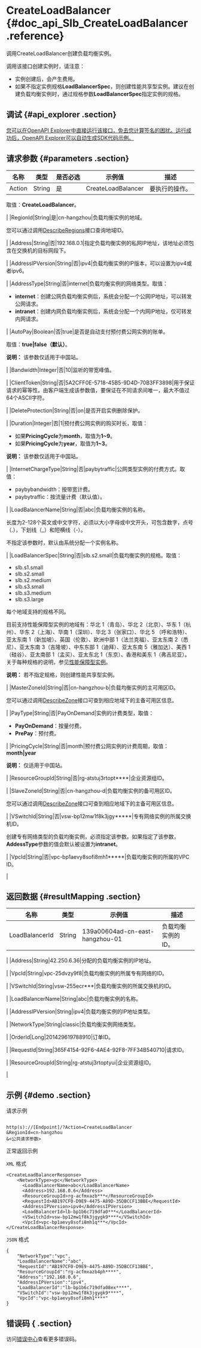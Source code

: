 # CreateLoadBalancer {#doc_api_Slb_CreateLoadBalancer .reference}

调用CreateLoadBalancer创建负载均衡实例。

调用该接口创建实例时，请注意：

-   实例创建后，会产生费用。
-   如果不指定实例规格**LoadBalancerSpec**，则创建性能共享型实例。建议在创建负载均衡实例时，通过规格参数**LoadBalancerSpec**指定实例的规格。

## 调试 {#api_explorer .section}

 [您可以在OpenAPI Explorer中直接运行该接口，免去您计算签名的困扰。运行成功后，OpenAPI Explorer可以自动生成SDK代码示例。](https://api.aliyun.com/#product=Slb&api=CreateLoadBalancer&type=RPC&version=2014-05-15) 

## 请求参数 {#parameters .section}

|名称|类型|是否必选|示例值|描述|
|--|--|----|---|--|
|Action|String|是|CreateLoadBalancer|要执行的操作。

 取值：**CreateLoadBalancer**。

 |
|RegionId|String|是|cn-hangzhou|负载均衡实例的地域。

 您可以通过调用[DescribeRegions](~~25609~~)接口查询地域ID。

 |
|Address|String|否|192.168.0.1|指定负载均衡实例的私网IP地址，该地址必须包含在交换机的目标网段下。

 |
|AddressIPVersion|String|否|ipv4|负载均衡实例的IP版本，可以设置为ipv4或者ipv6。

 |
|AddressType|String|否|internet|负载均衡实例的网络类型。取值：

 -   **internet**：创建公网负载均衡实例后，系统会分配一个公网IP地址，可以转发公网请求。
-   **intranet**：创建内网负载均衡实例后，系统会分配一个内网IP地址，仅可转发内网请求。

 |
|AutoPay|Boolean|否|true|是否是自动支付预付费公网实例的账单。

 取值：**true|false（默认）**。

 **说明：** 该参数仅适用于中国站。

 |
|Bandwidth|Integer|否|10|监听的带宽峰值。

 |
|ClientToken|String|否|5A2CFF0E-5718-45B5-9D4D-70B3FF3898|用于保证请求的幂等性。由客户端生成该参数值，要保证在不同请求间唯一，最大不值过64个ASCII字符。

 |
|DeleteProtection|String|否|on|是否开启实例删除保护。

 |
|Duration|Integer|否|1|预付费公网实例的购买时长，取值：

 -   如果**PricingCycle**为**month**，取值为**1~9**。
-   如果**PricingCycle**为**year**，取值为**1~3**。

 **说明：** 该参数仅适用于中国站。

 |
|InternetChargeType|String|否|paybytraffic|公网类型实例的付费方式。取值：

 -   paybybandwidth：按带宽计费。
-   paybytraffic：按流量计费（默认值）。

 |
|LoadBalancerName|String|否|abc|负载均衡实例的名称。

 长度为2-128个英文或中文字符，必须以大小字母或中文开头，可包含数字，点号（.），下划线（\_）和短横线（-）。

 不指定该参数时，默认由系统分配一个实例名称。

 |
|LoadBalancerSpec|String|否|slb.s2.small|负载均衡实例的规格。取值：

 -   slb.s1.small
-   slb.s2.small
-   slb.s2.medium
-   slb.s3.small
-   slb.s3.medium
-   slb.s3.large

 每个地域支持的规格不同。

 目前支持性能保障型实例的地域有：华北 1（青岛）、华北 2（北京）、华东 1（杭州）、华东 2（上海）、华南 1（深圳）、华北 3（张家口）、华北 5 （呼和浩特）、亚太东南 1（新加坡）、英国（伦敦）、欧洲中部 1（法兰克福）、亚太东南 2（悉尼）、亚太东南 3（吉隆坡）、中东东部 1（迪拜）、亚太东南 5（雅加达）、美西 1（硅谷）、亚太南部 1（孟买）、亚太东北 1（东京）、香港和美东 1（弗吉尼亚）。关于每种规格的说明，参见[性能保障型实例](~~27657~~)。

 **说明：** 若不指定规格，则创建性能共享型实例。

 |
|MasterZoneId|String|否|cn-hangzhou-b|负载均衡实例的主可用区ID。

 您可以通过调用[DescribeZone](~~27585~~)接口可查到相应地域下的主备可用区信息。

 |
|PayType|String|否|PayOnDemand|实例的计费类型，取值：

 -   **PayOnDemand**：按量付费。
-   **PrePay**：预付费。

 |
|PricingCycle|String|否|month|预付费公网实例的计费周期，取值：**month|year**

 **说明：** 仅适用于中国站。

 |
|ResourceGroupId|String|否|rg-atstuj3rtopt\*\*\*\*|企业资源组ID。

 |
|SlaveZoneId|String|否|cn-hangzhou-d|负载均衡实例的备可用区ID。

 您可以通过调用[DescribeZone](~~27585~~)接口可查到相应地域下的主备可用区信息。

 |
|VSwitchId|String|否|vsw-bp12mw1f8k3jgy\*\*\*\*\*|专有网络实例的所属交换机ID。

 创建专有网络类型的负载均衡实例，必须指定该参数。如果指定了该参数，**AddessType**参数的值会默认被设置为**intranet**。

 |
|VpcId|String|否|vpc-bp1aevy8sofi8mh1\*\*\*\*\*|负载均衡实例的所属的VPC ID。

 |

## 返回数据 {#resultMapping .section}

|名称|类型|示例值|描述|
|--|--|---|--|
|LoadBalancerId|String|139a00604ad-cn-east-hangzhou-01|负载均衡实例的ID。

 |
|Address|String|42.250.6.36|分配的负载均衡实例的IP地址。

 |
|VpcId|String|vpc-25dvzy9f8|负载均衡实例的所属专有网络的ID。

 |
|VSwitchId|String|vsw-255ecr\*\*\*|负载均衡实例的所属交换机的ID。

 |
|LoadBalancerName|String|abc|负载均衡实例的名称。

 |
|AddressIPVersion|String|ipv4|负载均衡实例的IP地址类型。

 |
|NetworkType|String|classic|负载均衡实例网络类型。

 |
|OrderId|Long|201429619788910|订单ID。

 |
|RequestId|String|365F4154-92F6-4AE4-92F8-7FF34B540710|请求ID。

 |
|ResourceGroupId|String|rg-atstuj3rtoptyui|企业资源组ID。

 |

## 示例 {#demo .section}

请求示例

``` {#request_demo}

http(s)://[Endpoint]/?Action=CreateLoadBalancer
&RegionId=cn-hangzhou
&<公共请求参数>

```

正常返回示例

`XML` 格式

``` {#xml_return_success_demo}
<CreateLoadBalancerResponse>
    <NetworkType>vpc</NetworkType>
	  <LoadBalancerName>abc</LoadBalancerName>
	  <Address>192.168.0.6</Address>
	  <ResourceGroupId>rg-acfmxazb***</ResourceGroupId>
	  <RequestId>AB197CF0-D9E9-4475-A89D-35DBCCF13BBE</RequestId>
	  <AddressIPVersion>ipv4</AddressIPVersion>
	  <LoadBalancerId>lb-bp1b6c719dfa0***</LoadBalancerId>
	  <VSwitchId>vsw-bp12mw1f8k3jgygk9****</VSwitchId>
	  <VpcId>vpc-bp1aevy8sofi8mh1q***</VpcId>
</CreateLoadBalancerResponse>
```

`JSON` 格式

``` {#json_return_success_demo}
{
	"NetworkType":"vpc",
	"LoadBalancerName":"abc",
	"RequestId":"AB197CF0-D9E9-4475-A89D-35DBCCF13BBE",
	"ResourceGroupId":"rg-acfmxazb4ph****",
	"Address":"192.168.0.6",
	"AddressIPVersion":"ipv4",
	"LoadBalancerId":"lb-bp1b6c719dfa08ex****",
	"VSwitchId":"vsw-bp12mw1f8k3jgygk9****",
	"VpcId":"vpc-bp1aevy8sofi8mh1****"
}
```

## 错误码 { .section}

访问[错误中心](https://error-center.aliyun.com/status/product/Slb)查看更多错误码。

